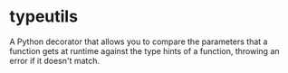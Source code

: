 # typeutils

A Python decorator that allows you to compare the parameters that a function gets at runtime against the type hints of a function, throwing an error if it doesn't match.

